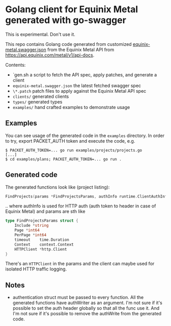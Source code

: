 # Golang client for Equinix Metal generated with go-swagger

This is experimental. Don't use it.

This repo contains Golang code generated from customized [equinix-metal.swagger.json](equinix-metal.swagger.json) from the Equinix Metal API from <https://api.equinix.com/metal/v1/api-docs>.

Contents:
- `gen.sh a script to fetch the API spec, apply patches, and generate a client
- `equinix-metal.swagger.json` the latest fetched swagger spec
- `\*.patch` patch files to apply against the Equinix Metal API spec
- `clients/` generated clients
- `types/` generated types
- `examples/` hand crafted examples to demonstrate usage

## Examples

You can see usage of the generated code in the `examples` directory. In order to try, export PACKET_AUTH token and execute the code, e.g.

```
$ PACKET_AUTH_TOKEN=... go run examples/projects/projects.go
[...]
$ cd examples/plans; PACKET_AUTH_TOKEN=... go run .
```

## Generated code

The generated functions look like (project listing):

```go
FindProjects(params *FindProjectsParams, authInfo runtime.ClientAuthInfoWriter) (*FindProjectsOK, error)
```

.. where authInfo is used for HTTP auth (auth token to header in case of Equinix Metal) and params are sth like

```go
type FindProjectsParams struct {
    Include *string
    Page *int64
    PerPage *int64
    timeout    time.Duration
    Context    context.Context
    HTTPClient *http.Client
}
```

There's an `HTTPClient` in the params and the client can maybe used for isolated HTTP traffic logging.



## Notes

- authentication struct must be passed to every function. All the generated functions have authWriter as an argument. I'm not sure if it's possible to set the auth header globally so that all the func use it. And I'm not sure if it's possible to remove the authWrite from the generated code.
